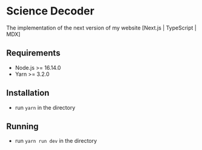 # Science Decoder

The implementation of the next version of my website [Next.js | TypeScript | MDX]

## Requirements

- Node.js >= 16.14.0
- Yarn >= 3.2.0

## Installation

- run `yarn` in the directory

## Running

- run `yarn run dev` in the directory
